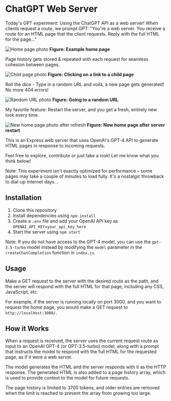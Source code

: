 # ChatGPT Web Server

Today's GPT experiment: Using the ChatGPT API as a web server! When clients request a route, we prompt GPT: "You're a web server. You receive a route for an HTML page that the client requests. Reply with the full HTML for the page..."

![Home page photo](https://pbs.twimg.com/media/Fst04nnaEAArH17?format=jpg&name=large)
**Figure: Example home page**

Page history gets stored & repeated with each request for seamless cohesion between pages.

![Child page photo](https://pbs.twimg.com/media/Fst1qOqaYAE_Bom?format=jpg&name=large)
**Figure: Clicking on a link to a child page**

Roll the dice - Type in a random URL and voilà, a new page gets generated! No more 404 errors!

![Random URL photo](https://pbs.twimg.com/media/Fst1zjzaIAIv5tp?format=jpg&name=large)
**Figure: Going to a random URL**

My favorite feature: Restart the server, and you get a fresh, entirely new look every time.

![New home page photo after refresh](https://pbs.twimg.com/media/Fst18hxakAMojxB?format=jpg&name=large)
**Figure: New home page after server restart**

This is an Express web server that uses OpenAI's GPT-4 API to generate HTML pages in response to incoming requests. 

Feel free to explore, contribute or just take a look! Let me know what you think below!

Note: This experiment isn't exactly optimized for performance – some pages may take a couple of minutes to load fully. It's a nostalgic throwback to dial-up internet days...

## Installation

1. Clone this repository
2. Install dependencies using `npm install`
3. Create a `.env` file and add your OpenAI API key as `OPENAI_API_KEY=your_api_key_here`
4. Start the server using `npm start`

Note: If you do not have access to the GPT-4 model, you can use the `gpt-3.5-turbo` model instead by modifying the `model` parameter in the `createChatCompletion` function in `index.js`.

## Usage

Make a GET request to the server with the desired route as the path, and the server will respond with the full HTML for that page, including any CSS, JavaScript, etc.

For example, if the server is running locally on port 3000, and you want to request the home page, you would make a GET request to `http://localhost:3000/`.

## How it Works

When a request is received, the server uses the current request route as input to an OpenAI GPT-4 (or GPT-3.5-turbo) model, along with a prompt that instructs the model to respond with the full HTML for the requested page, as if it were a web server. 

The model generates the HTML and the server responds with it as the HTTP response. The generated HTML is also added to a page history array, which is used to provide context to the model for future requests. 

The page history is limited to 3700 tokens, and older entries are removed when the limit is reached to prevent the array from growing too large. 

